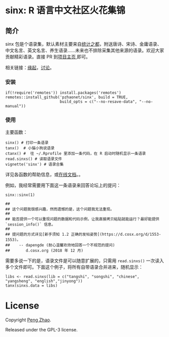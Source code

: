# sinx: R 语言中文社区火花集锦

## 简介

sinx 包是个语录集，默认素材主要来自[统计之都](http://d.cosx.org)，附送唐诗、宋诗、金庸语录、中文名言、英文名言、养生语录……未来也不排除采集其他来源的语录。欢迎大家贡献精彩语录。直接 PR 到[项目主页 ](https://github.com/pzhaonet/sinx/blob/master/inst/sinxs) 即可。

相关链接：[缘起](https://d.cosx.org/d/7673/156)，[讨论](https://d.cosx.org/d/420467)。

### 安装

```
if(!require('remotes')) install.packages('remotes')
remotes::install_github('pzhaonet/sinx', build = TRUE, 
                        build_opts = c("--no-resave-data", "--no-manual"))
```

### 使用

主要函数：

```
sinx() # 打印一条语录
tanx()  # 小猫小狗说语录
ctanx() #  往 ~/.Rprofile 里添加一条代码，在 R 启动时随机显示一条语录
read.sinxs() # 读取语录文件
vignette('sinx') # 语录合集
```
详见各函数的帮助信息，或[在线文档](https://www.pzhao.org/pkg/sinx/)。。

例如，我经常需要用下面这一条语录来回答论坛上的提问：

```
sinx::sinx(1)

## 
## 这个问题我很感兴趣，然而遗憾的是，这个问题我无法重现。
## 
## 能否提供一个可以重现问题的数据和代码示例，让我直接拷贝粘贴就能运行？最好能提供 `session_info()` 信息。
## 
## 提问题的方式详见[新手须知 1.2 正确的发帖姿势](https://d.cosx.org/d/1553-1553)。
##    -- dapengde (耐心温馨欢欣地回答一个不规范的提问)
##       d.cosx.org (2018 年 12 月)
```

需要多说一下的是，语录文件是可以随意扩展的，只需用 `read.sinxs()` 一次读入多个文件即可。下面这个例子，将所有自带语录合并进来，随机显示：

```
libs <- read.sinxs(lib = c("tangshi", "songshi", "chinese", "yangsheng", "english","jinyong"))
tanx(sinxs.data = libs)
```

# License

Copyright [Peng Zhao](http://pzhao.org).

Released under the GPL-3 license.

